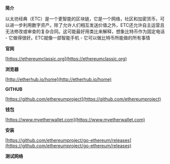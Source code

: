 **简介**

以太坊经典（ETC）是一个更智能的区块链，它是一个网络，社区和加密货币，可以进一步利用数字资产。除了允许人们相互发送价值之外，ETC还允许自主运营且无法修改或审查的复杂合同。这可能最好用类比来解释，想象比特币作为固定电话 - 它做得很好。ETC就像一部智能手机 - 它可以做比特币所能做的所有事情

**官网**

[https://ethereumclassic.org](https://ethereumclassic.org)

**浏览器**

[http://etherhub.io/home](http://etherhub.io/home)

**GITHUB**

[https://github.com/ethereumproject](https://github.com/ethereumproject)

**钱包**

[https://www.myetherwallet.com](https://www.myetherwallet.com)

**安装**

[https://github.com/ethereumproject/go-ethereum/releases](https://github.com/ethereumproject/go-ethereum/releases)

**测试网络**



